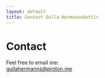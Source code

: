 ```yaml
---
layout: default
title: Contact Gulla Hermannsdottir
---
```


<div class="post" id="contact">
  <h1 class="pageTitle">Contact</h1>
  <div class="contactContent">
    <p class="center">Feel free to email me:<br><a href="mailto:gullahermanns@proton.me">gullahermanns@proton.me</a></p>
  </div>
  
  <!--<form action="http://formspree.io/your@mail.com" method="POST">
    <label for="name">Name</label>
    <input type="text" id="name" name="name" class="full-width"><br>
    <label for="email">Email Address</label>
    <input type="email" id="email" name="_replyto" class="full-width"><br>
    <label for="message">Message</label>
    <textarea name="message" id="message" cols="30" rows="10" class="full-width"></textarea><br>
    <input type="submit" value="Send" class="button">
  </form>-->

</div>

<footer class="postNav clearfix"></footer>

